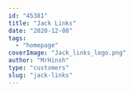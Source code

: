```yaml
---
id: "45381"
title: "Jack Links"
date: "2020-12-08"
tags:
  - "homepage"
coverImage: "Jack_links_logo.png"
author: "MrHinsh"
type: "customers"
slug: "jack-links"
---
```

